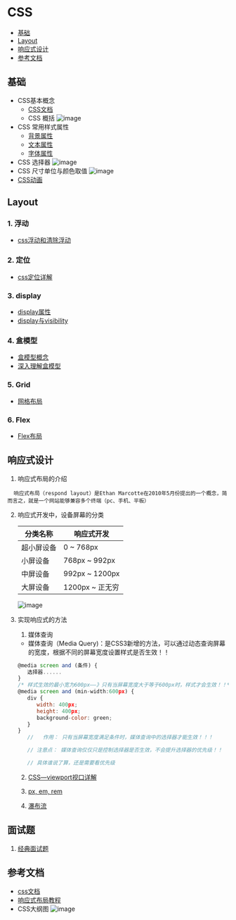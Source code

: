 # CSS

* [基础](#基础)
* [Layout](#Layout)
* [响应式设计](#响应式设计)
* [参考文档](#参考文档)

## 基础
- CSS基本概念
  - [CSS文档](https://developer.mozilla.org/zh-CN/docs/Learn/Getting_started_with_the_web/CSS_basics)
  - CSS 概括
   ![image](./img/cssBasic.png)
- CSS 常用样式属性
  - [背景属性](https://www.runoob.com/css/css-background.html)
  - [文本属性](https://www.runoob.com/css/css-text.html)
  - [字体属性](https://www.runoob.com/css/css-font.html)
- CSS 选择器
   ![image](./img/cssSelect.png)
- CSS 尺寸单位与颜色取值
   ![image](./img/cssPxColor.png)
- [CSS动画](http://www.ruanyifeng.com/blog/2014/02/css_transition_and_animation.html)
## Layout
### 1. 浮动
 - [css浮动和清除浮动](https://www.jianshu.com/p/09bd5873bed4)
### 2. 定位
 - [css定位详解](https://ruanyifeng.com/blog/2019/11/css-position.html)
### 3. display
 - [display属性](https://www.runoob.com/cssref/pr-class-display.html)
 - [display与visibility](https://www.runoob.com/css/css-display-visibility.html)
### 4. 盒模型
 - [盒模型概念](https://www.runoob.com/css/css-boxmodel.html)
 - [深入理解盒模型](https://www.cnblogs.com/chengzp/p/cssbox.html)
### 5. Grid
 - [网格布局](http://www.ruanyifeng.com/blog/2019/03/grid-layout-tutorial.html)
### 6. Flex
- [Flex布局](http://www.ruanyifeng.com/blog/2015/07/flex-grammar.html)
## 响应式设计
 1. 响应式布局的介绍
 ```
   响应式布局（respond layout）是Ethan Marcotte在2010年5月份提出的一个概念，简而言之，就是一个网站能够兼容多个终端（pc、手机、平板）
 ```

 2. 响应式开发中，设备屏幕的分类

      |分类名称| 响应式开发 |
      |  ----  | ----  |
      |超小屏设备|0 ~ 768px|
      |小屏设备|768px ~ 992px|
      |中屏设备|992px ~ 1200px|
      |大屏设备|1200px ~ 正无穷|
      ![image](./img/scree.png)
3. 实现响应式的方法
   1. 媒体查询
   - 媒体查询（Media Query)：是CSS3新增的方法，可以通过动态查询屏幕的宽度，根据不同的屏幕宽度设置样式是否生效！！

   ```javascript
   @media screen and (条件) {
      选择器......
   }
   /* 样式生效的最小宽为600px——》只有当屏幕宽度大于等于600px时，样式才会生效！！*/
   @media screen and (min-width:600px) {
      div {
         width: 400px;
         height: 400px;
         background-color: green;
      }
   }
      //   作用： 只有当屏幕宽度满足条件时，媒体查询中的选择器才能生效！！！

      // 注意点： 媒体查询仅仅只是控制选择器是否生效，不会提升选择器的优先级！！

      // 具体谁说了算，还是需要看优先级

   ```
   2. [CSS—viewport视口详解](https://blog.csdn.net/weixin_42472040/article/details/104158020)

   3. [px, em, rem](https://www.runoob.com/w3cnote/px-em-rem-different.html)

   4. [瀑布流](https://www.php.cn/css-tutorial-409347.html)

## 面试题
1. [经典面试题](https://www.php.cn/css-tutorial-457233.html)
## 参考文档
 - [css文档](https://www.w3school.com.cn/css/index.asp)
 - [响应式布局教程](https://juejin.cn/post/6844903814332432397)
 - CSS大纲图
 ![image](./img/all.png)